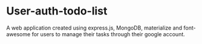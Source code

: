 # User-auth-todo-list
A web application created using express.js, MongoDB, materialize and font-awesome for users to manage their tasks through their google account.
